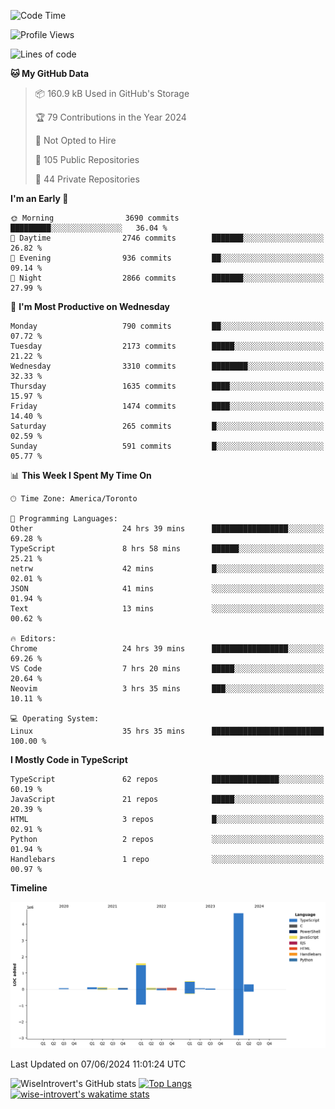 <!--START_SECTION:waka-->
![Code Time](http://img.shields.io/badge/Code%20Time-1%2C685%20hrs%2021%20mins-blue)

![Profile Views](http://img.shields.io/badge/Profile%20Views-1-blue)

![Lines of code](https://img.shields.io/badge/From%20Hello%20World%20I%27ve%20Written-7.7%20million%20lines%20of%20code-blue)

**🐱 My GitHub Data** 

> 📦 160.9 kB Used in GitHub's Storage 
 > 
> 🏆 79 Contributions in the Year 2024
 > 
> 🚫 Not Opted to Hire
 > 
> 📜 105 Public Repositories 
 > 
> 🔑 44 Private Repositories 
 > 
**I'm an Early 🐤** 

```text
🌞 Morning                3690 commits        █████████░░░░░░░░░░░░░░░░   36.04 % 
🌆 Daytime                2746 commits        ███████░░░░░░░░░░░░░░░░░░   26.82 % 
🌃 Evening                936 commits         ██░░░░░░░░░░░░░░░░░░░░░░░   09.14 % 
🌙 Night                  2866 commits        ███████░░░░░░░░░░░░░░░░░░   27.99 % 
```
📅 **I'm Most Productive on Wednesday** 

```text
Monday                   790 commits         ██░░░░░░░░░░░░░░░░░░░░░░░   07.72 % 
Tuesday                  2173 commits        █████░░░░░░░░░░░░░░░░░░░░   21.22 % 
Wednesday                3310 commits        ████████░░░░░░░░░░░░░░░░░   32.33 % 
Thursday                 1635 commits        ████░░░░░░░░░░░░░░░░░░░░░   15.97 % 
Friday                   1474 commits        ████░░░░░░░░░░░░░░░░░░░░░   14.40 % 
Saturday                 265 commits         █░░░░░░░░░░░░░░░░░░░░░░░░   02.59 % 
Sunday                   591 commits         █░░░░░░░░░░░░░░░░░░░░░░░░   05.77 % 
```


📊 **This Week I Spent My Time On** 

```text
🕑︎ Time Zone: America/Toronto

💬 Programming Languages: 
Other                    24 hrs 39 mins      █████████████████░░░░░░░░   69.28 % 
TypeScript               8 hrs 58 mins       ██████░░░░░░░░░░░░░░░░░░░   25.21 % 
netrw                    42 mins             █░░░░░░░░░░░░░░░░░░░░░░░░   02.01 % 
JSON                     41 mins             ░░░░░░░░░░░░░░░░░░░░░░░░░   01.94 % 
Text                     13 mins             ░░░░░░░░░░░░░░░░░░░░░░░░░   00.62 % 

🔥 Editors: 
Chrome                   24 hrs 39 mins      █████████████████░░░░░░░░   69.26 % 
VS Code                  7 hrs 20 mins       █████░░░░░░░░░░░░░░░░░░░░   20.64 % 
Neovim                   3 hrs 35 mins       ███░░░░░░░░░░░░░░░░░░░░░░   10.11 % 

💻 Operating System: 
Linux                    35 hrs 35 mins      █████████████████████████   100.00 % 
```

**I Mostly Code in TypeScript** 

```text
TypeScript               62 repos            ███████████████░░░░░░░░░░   60.19 % 
JavaScript               21 repos            █████░░░░░░░░░░░░░░░░░░░░   20.39 % 
HTML                     3 repos             █░░░░░░░░░░░░░░░░░░░░░░░░   02.91 % 
Python                   2 repos             ░░░░░░░░░░░░░░░░░░░░░░░░░   01.94 % 
Handlebars               1 repo              ░░░░░░░░░░░░░░░░░░░░░░░░░   00.97 % 
```



**Timeline**

![Lines of Code chart](https://raw.githubusercontent.com/wise-introvert/wise-introvert/master/assets/bar_graph.png)


 Last Updated on 07/06/2024 11:01:24 UTC
<!--END_SECTION:waka-->

![WiseIntrovert's GitHub stats](https://github-readme-stats.vercel.app/api?username=wise-introvert&count_private=true&show_icons=true)
[![Top Langs](https://github-readme-stats.vercel.app/api/top-langs/?username=wise-introvert&langs_count=10)](https://github.com/anuraghazra/github-readme-stats)
[![wise-introvert's wakatime stats](https://github-readme-stats.vercel.app/api/wakatime?username=wiseintrovert)](https://github.com/anuraghazra/github-readme-stats)
